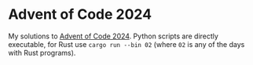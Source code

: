 # Advent of Code 2024

My solutions to [Advent of Code 2024](https://adventofcode.com/2024).
Python scripts are directly executable, for Rust use `cargo run --bin 02` (where `02` is any of the days with Rust programs).
